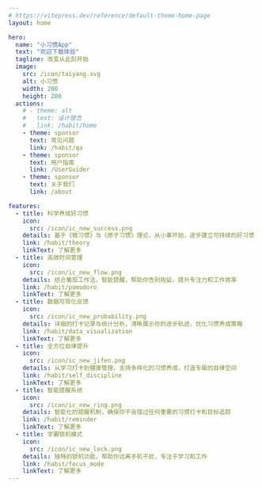 ```yaml
---
# https://vitepress.dev/reference/default-theme-home-page
layout: home

hero:
  name: "小习惯App"
  text: "欢迎下载体验"
  tagline: 改变从此刻开始
  image:
    src: /icon/taiyang.svg
    alt: 小习惯
    width: 200
    height: 200
  actions:
    # - theme: alt
    #   text: 设计理念
    #   link: /habit/home
    - theme: sponsor
      text: 常见问题
      link: /habit/qa
    - theme: sponsor
      text: 用户指南
      link: /UserGuider
    - theme: sponsor
      text: 关于我们
      link: /about

features:
  - title: 科学养成好习惯
    icon:
      src: /icon/ic_new_success.png
    details: 基于《微习惯》与《原子习惯》理论，从小事开始，逐步建立可持续的好习惯
    link: /habit/theory
    linkText: 了解更多
  - title: 高效时间管理
    icon:
      src: /icon/ic_new_flow.png
    details: 结合番茄工作法，智能提醒，帮助你告别拖延，提升专注力和工作效率
    link: /habit/pomodoro
    linkText: 了解更多
  - title: 数据可视化反馈
    icon:
      src: /icon/ic_new_probability.png
    details: 详细的打卡记录与统计分析，清晰展示你的进步轨迹，优化习惯养成策略
    link: /habit/data_visualization
    linkText: 了解更多
  - title: 全方位自律提升
    icon:
      src: /icon/ic_new_jifen.png
    details: 从学习打卡到健康管理，支持多样化的习惯养成，打造专属的自律空间
    link: /habit/self_discipline
    linkText: 了解更多
  - title: 智能提醒系统
    icon:
      src: /icon/ic_new_ring.png
    details: 智能化的提醒机制，确保你不会错过任何重要的习惯打卡和目标追踪
    link: /habit/reminder
    linkText: 了解更多
  - title: 学霸锁机模式
    icon:
      src: /icon/ic_new_lock.png
    details: 独特的锁机功能，帮助你远离手机干扰，专注于学习和工作
    link: /habit/focus_mode
    linkText: 了解更多
---
```


